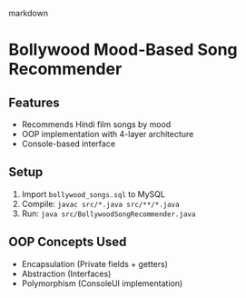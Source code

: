 markdown
# Bollywood Mood-Based Song Recommender

## Features
- Recommends Hindi film songs by mood
- OOP implementation with 4-layer architecture
- Console-based interface

## Setup
1. Import `bollywood_songs.sql` to MySQL
2. Compile: `javac src/*.java src/**/*.java`
3. Run: `java src/BollywoodSongRecommender.java`

## OOP Concepts Used
- Encapsulation (Private fields + getters)
- Abstraction (Interfaces)
- Polymorphism (ConsoleUI implementation)

